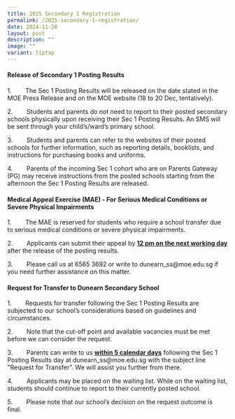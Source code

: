 ```yaml
---
title: 2025 Secondary 1 Registration
permalink: /2025-secondary-1-registration/
date: 2024-11-28
layout: post
description: ""
image: ""
variant: tiptap
---
```

<h4><strong>Release of Secondary 1 Posting Results</strong></h4>
<p>1.&nbsp;&nbsp;&nbsp;&nbsp;&nbsp;&nbsp;&nbsp; The Sec 1 Posting Results
will be released on the date stated in the MOE Press Release and on the
MOE website (18 to 20 Dec, tentatively).</p>
<p>2.&nbsp;&nbsp;&nbsp;&nbsp;&nbsp;&nbsp;&nbsp; Students and parents do not
need to report to their posted secondary schools physically upon receiving
their Sec 1 Posting Results. An SMS will be sent through your child’s/ward’s
primary school.</p>
<p>3.&nbsp;&nbsp;&nbsp;&nbsp;&nbsp;&nbsp;&nbsp; Students and parents can
refer to the websites of their posted schools for further information,
such as reporting details, booklists, and instructions for purchasing books
and uniforms.</p>
<p>4.&nbsp;&nbsp;&nbsp;&nbsp;&nbsp;&nbsp;&nbsp; Parents of the incoming Sec
1 cohort who are on Parents Gateway (PG) may receive instructions from
the posted schools starting from the afternoon the Sec 1 Posting Results
are released.</p>
<h4><strong>Medical Appeal Exercise (MAE) - For Serious Medical Conditions or Severe Physical Impairments</strong></h4>
<p>1.&nbsp;&nbsp;&nbsp;&nbsp;&nbsp;&nbsp;&nbsp; The MAE is reserved for students
who require a school transfer due to serious medical conditions or severe
physical impairments.</p>
<p>2.&nbsp;&nbsp;&nbsp;&nbsp;&nbsp;&nbsp;&nbsp; Applicants can submit their
appeal by <strong><u>12 pm on the next working day</u></strong> after the
release of the posting results.</p>
<p>3.&nbsp;&nbsp;&nbsp;&nbsp;&nbsp;&nbsp;&nbsp; Please call us at 6565 3692
or write to <a rel="noopener noreferrer nofollow" target="_blank">dunearn_ss@moe.edu.sg</a> if
you need further assistance on this matter.</p>
<h4><strong>Request for Transfer to Dunearn Secondary School</strong></h4>
<p>1.&nbsp;&nbsp;&nbsp;&nbsp;&nbsp;&nbsp;&nbsp; Requests for transfer following
the Sec 1 Posting Results are subjected to our school’s considerations
based on guidelines and circumstances.</p>
<p>2.&nbsp;&nbsp;&nbsp;&nbsp;&nbsp;&nbsp;&nbsp; Note that the cut-off point
and available vacancies must be met before we can consider the request.</p>
<p>3.&nbsp;&nbsp;&nbsp;&nbsp;&nbsp;&nbsp;&nbsp; Parents can write to us <strong><u>within 5 calendar days</u></strong> following
the Sec 1 Posting Results day at <a rel="noopener noreferrer nofollow" target="_blank">dunearn_ss@moe.edu.sg</a> with
the subject line "Request for Transfer". We will assist you further from
there.</p>
<p>4.&nbsp;&nbsp;&nbsp;&nbsp;&nbsp;&nbsp;&nbsp; Applicants may be placed
on the waiting list. While on the waiting list, students should continue
to report to their currently posted school.</p>
<p>5.&nbsp;&nbsp;&nbsp;&nbsp;&nbsp;&nbsp;&nbsp; Please note that our school’s
decision on the request outcome is final.</p>
<p>&nbsp;</p>